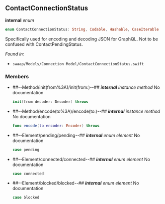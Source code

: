 ## ContactConnectionStatus

**internal** *enum*

```swift
enum ContactConnectionStatus: String, Codable, Hashable, CaseIterable
```

Specifically used for encoding and decoding JSON for GraphQL. Not to be confused with ContactPendingStatus.



*Found in:*

* `swaap/Models/Connection Model/ContactConnectionStatus.swift`


### Members



* ##--Method/init(from%3A)/init(from:)--##
	***internal*** *instance method*
	No documentation
	```swift
	init(from decoder: Decoder) throws
	```

* ##--Method/encode(to%3A)/encode(to:)--##
	***internal*** *instance method*
	No documentation
	```swift
	func encode(to encoder: Encoder) throws
	```

* ##--Element/pending/pending--##
	***internal*** *enum element*
	No documentation
	```swift
	case pending
	```

* ##--Element/connected/connected--##
	***internal*** *enum element*
	No documentation
	```swift
	case connected
	```

* ##--Element/blocked/blocked--##
	***internal*** *enum element*
	No documentation
	```swift
	case blocked
	```


